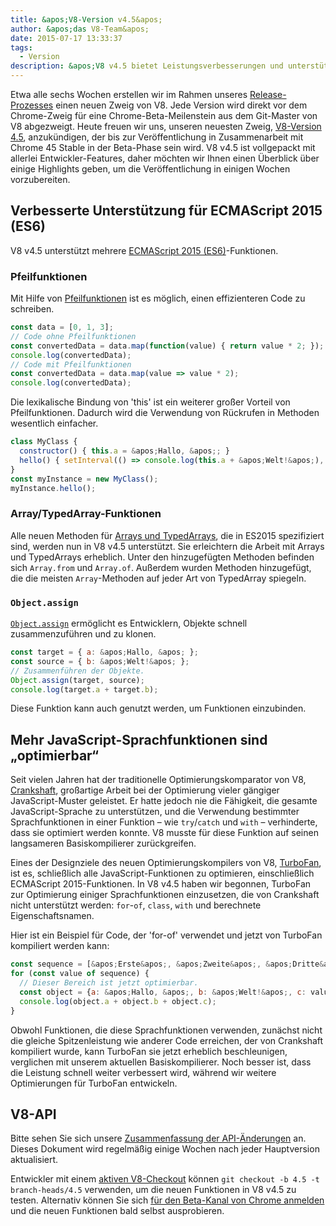 ```yaml
---
title: &apos;V8-Version v4.5&apos;
author: &apos;das V8-Team&apos;
date: 2015-07-17 13:33:37
tags:
  - Version
description: &apos;V8 v4.5 bietet Leistungsverbesserungen und unterstützt mehrere ES2015-Funktionen.&apos;
---
```

Etwa alle sechs Wochen erstellen wir im Rahmen unseres [Release-Prozesses](https://v8.dev/docs/release-process) einen neuen Zweig von V8. Jede Version wird direkt vor dem Chrome-Zweig für eine Chrome-Beta-Meilenstein aus dem Git-Master von V8 abgezweigt. Heute freuen wir uns, unseren neuesten Zweig, [V8-Version 4.5](https://chromium.googlesource.com/v8/v8.git/+log/branch-heads/4.5), anzukündigen, der bis zur Veröffentlichung in Zusammenarbeit mit Chrome 45 Stable in der Beta-Phase sein wird. V8 v4.5 ist vollgepackt mit allerlei Entwickler-Features, daher möchten wir Ihnen einen Überblick über einige Highlights geben, um die Veröffentlichung in einigen Wochen vorzubereiten.

<!--truncate-->
## Verbesserte Unterstützung für ECMAScript 2015 (ES6)

V8 v4.5 unterstützt mehrere [ECMAScript 2015 (ES6)](https://www.ecma-international.org/ecma-262/6.0/)-Funktionen.

### Pfeilfunktionen

Mit Hilfe von [Pfeilfunktionen](https://developer.mozilla.org/de/docs/Web/JavaScript/Reference/Functions/Arrow_functions) ist es möglich, einen effizienteren Code zu schreiben.

```js
const data = [0, 1, 3];
// Code ohne Pfeilfunktionen
const convertedData = data.map(function(value) { return value * 2; });
console.log(convertedData);
// Code mit Pfeilfunktionen
const convertedData = data.map(value => value * 2);
console.log(convertedData);
```

Die lexikalische Bindung von &apos;this&apos; ist ein weiterer großer Vorteil von Pfeilfunktionen. Dadurch wird die Verwendung von Rückrufen in Methoden wesentlich einfacher.

```js
class MyClass {
  constructor() { this.a = &apos;Hallo, &apos;; }
  hello() { setInterval(() => console.log(this.a + &apos;Welt!&apos;), 1000); }
}
const myInstance = new MyClass();
myInstance.hello();
```

### Array/TypedArray-Funktionen

Alle neuen Methoden für [Arrays und TypedArrays](https://developer.mozilla.org/de/docs/Web/JavaScript/Reference/Global_Objects/Array#Methods), die in ES2015 spezifiziert sind, werden nun in V8 v4.5 unterstützt. Sie erleichtern die Arbeit mit Arrays und TypedArrays erheblich. Unter den hinzugefügten Methoden befinden sich `Array.from` und `Array.of`. Außerdem wurden Methoden hinzugefügt, die die meisten `Array`-Methoden auf jeder Art von TypedArray spiegeln.

### `Object.assign`

[`Object.assign`](https://developer.mozilla.org/de/docs/Web/JavaScript/Reference/Global_Objects/Object/assign) ermöglicht es Entwicklern, Objekte schnell zusammenzuführen und zu klonen.

```js
const target = { a: &apos;Hallo, &apos; };
const source = { b: &apos;Welt!&apos; };
// Zusammenführen der Objekte.
Object.assign(target, source);
console.log(target.a + target.b);
```

Diese Funktion kann auch genutzt werden, um Funktionen einzubinden.

## Mehr JavaScript-Sprachfunktionen sind „optimierbar“

Seit vielen Jahren hat der traditionelle Optimierungskomparator von V8, [Crankshaft](https://blog.chromium.org/2010/12/new-crankshaft-for-v8.html), großartige Arbeit bei der Optimierung vieler gängiger JavaScript-Muster geleistet. Er hatte jedoch nie die Fähigkeit, die gesamte JavaScript-Sprache zu unterstützen, und die Verwendung bestimmter Sprachfunktionen in einer Funktion – wie `try`/`catch` und `with` – verhinderte, dass sie optimiert werden konnte. V8 musste für diese Funktion auf seinen langsameren Basiskompilierer zurückgreifen.

Eines der Designziele des neuen Optimierungskompilers von V8, [TurboFan](/blog/turbofan-jit), ist es, schließlich alle JavaScript-Funktionen zu optimieren, einschließlich ECMAScript 2015-Funktionen. In V8 v4.5 haben wir begonnen, TurboFan zur Optimierung einiger Sprachfunktionen einzusetzen, die von Crankshaft nicht unterstützt werden: `for`-`of`, `class`, `with` und berechnete Eigenschaftsnamen.

Hier ist ein Beispiel für Code, der &apos;for-of&apos; verwendet und jetzt von TurboFan kompiliert werden kann:

```js
const sequence = [&apos;Erste&apos;, &apos;Zweite&apos;, &apos;Dritte&apos;];
for (const value of sequence) {
  // Dieser Bereich ist jetzt optimierbar.
  const object = {a: &apos;Hallo, &apos;, b: &apos;Welt!&apos;, c: value};
  console.log(object.a + object.b + object.c);
}
```

Obwohl Funktionen, die diese Sprachfunktionen verwenden, zunächst nicht die gleiche Spitzenleistung wie anderer Code erreichen, der von Crankshaft kompiliert wurde, kann TurboFan sie jetzt erheblich beschleunigen, verglichen mit unserem aktuellen Basiskompilierer. Noch besser ist, dass die Leistung schnell weiter verbessert wird, während wir weitere Optimierungen für TurboFan entwickeln.

## V8-API

Bitte sehen Sie sich unsere [Zusammenfassung der API-Änderungen](https://docs.google.com/document/d/1g8JFi8T_oAE_7uAri7Njtig7fKaPDfotU6huOa1alds/edit) an. Dieses Dokument wird regelmäßig einige Wochen nach jeder Hauptversion aktualisiert.

Entwickler mit einem [aktiven V8-Checkout](https://v8.dev/docs/source-code#using-git) können `git checkout -b 4.5 -t branch-heads/4.5` verwenden, um die neuen Funktionen in V8 v4.5 zu testen. Alternativ können Sie sich [für den Beta-Kanal von Chrome anmelden](https://www.google.com/chrome/browser/beta.html) und die neuen Funktionen bald selbst ausprobieren.
